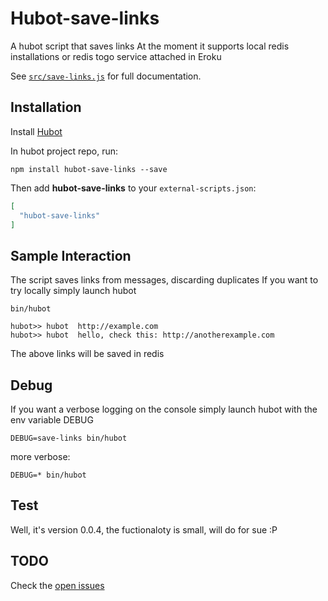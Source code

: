 # Hubot-save-links

A hubot script that saves links
At the moment it supports local redis installations or redis togo service attached in Eroku

See [`src/save-links.js`](src/save-links.js) for full documentation.


## Installation

Install [Hubot](https://hubot.github.com/)

In hubot project repo, run:

`npm install hubot-save-links --save`

Then add **hubot-save-links** to your `external-scripts.json`:

```json
[
  "hubot-save-links"
]
```


## Sample Interaction

The script saves links from messages, discarding duplicates
If you want to try locally simply launch hubot
```
bin/hubot
```
```
hubot>> hubot  http://example.com
hubot>> hubot  hello, check this: http://anotherexample.com
```
The above links will be saved in redis


## Debug

If you want a verbose logging on the console simply launch hubot with the env variable 
DEBUG

```
DEBUG=save-links bin/hubot
```
more verbose:

```
DEBUG=* bin/hubot
```

## Test

Well, it's version 0.0.4, the fuctionaloty is small, will do for sue :P

## TODO

Check the [open issues](https://github.com/cirpo/hubot-save-links/issues)
